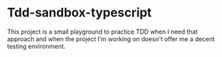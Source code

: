 # Tdd-sandbox-typescript

This project is a small playground to practice TDD when I need that approach and when the project I'm working on doesn't offer me a decent testing environment.

